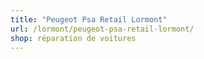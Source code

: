 ```yaml
---
title: "Peugeot Psa Retail Lormont"
url: /lormont/peugeot-psa-retail-lormont/
shop: réparation de voitures
---
```

